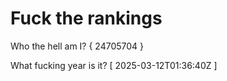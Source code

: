 # Fuck the rankings

Who the hell am I?
{ 24705704 }

What fucking year is it?
[ 2025-03-12T01:36:40Z ]
